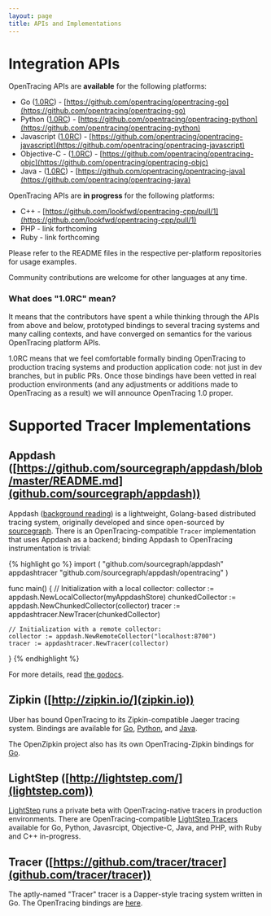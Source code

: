 ```yaml
---
layout: page
title: APIs and Implementations
---
```


# Integration APIs

OpenTracing APIs are **available** for the following platforms:

* Go ([1.0RC](#v1rc)) - [https://github.com/opentracing/opentracing-go](https://github.com/opentracing/opentracing-go)
* Python ([1.0RC](#v1rc)) - [https://github.com/opentracing/opentracing-python](https://github.com/opentracing/opentracing-python)
* Javascript ([1.0RC](#v1rc)) - [https://github.com/opentracing/opentracing-javascript](https://github.com/opentracing/opentracing-javascript)
* Objective-C - ([1.0RC](#v1rc)) - [https://github.com/opentracing/opentracing-objc](https://github.com/opentracing/opentracing-objc)
* Java - ([1.0RC](#v1rc)) - [https://github.com/opentracing/opentracing-java](https://github.com/opentracing/opentracing-java)

OpenTracing APIs are **in progress** for the following platforms:

* C++ - [https://github.com/lookfwd/opentracing-cpp/pull/1](https://github.com/lookfwd/opentracing-cpp/pull/1)
* PHP - link forthcoming
* Ruby - link forthcoming

Please refer to the README files in the respective per-platform repositories for usage examples.

Community contributions are welcome for other languages at any time.

<div id="v1rc"></div>

### What does "1.0RC" mean?

It means that the contributors have spent a while thinking through the APIs from above and below, prototyped bindings to several tracing systems and many calling contexts, and have converged on semantics for the various OpenTracing platform APIs.

1.0RC means that we feel comfortable formally binding OpenTracing to production tracing systems and production application code: not just in dev branches, but in public PRs. Once those bindings have been vetted in real production environments (and any adjustments or additions made to OpenTracing as a result) we will announce OpenTracing 1.0 proper.

# Supported Tracer Implementations

## Appdash ([https://github.com/sourcegraph/appdash/blob/master/README.md](github.com/sourcegraph/appdash))

Appdash ([background reading](https://sourcegraph.com/blog/announcing-appdash-an-open-source-perf-tracing/)) is a lightweight, Golang-based distributed tracing system, originally developed and since open-sourced by [sourcegraph](https://sourcegraph.com/). There is an OpenTracing-compatible `Tracer` implementation that uses Appdash as a backend; binding Appdash to OpenTracing instrumentation is trivial:

{% highlight go %}
import (
    "github.com/sourcegraph/appdash"
    appdashtracer "github.com/sourcegraph/appdash/opentracing"
)

func main() {
    // Initialization with a local collector:
    collector := appdash.NewLocalCollector(myAppdashStore)
    chunkedCollector := appdash.NewChunkedCollector(collector)
    tracer := appdashtracer.NewTracer(chunkedCollector)

    // Initialization with a remote collector:
    collector := appdash.NewRemoteCollector("localhost:8700")
    tracer := appdashtracer.NewTracer(collector)
}
{% endhighlight %}

For more details, read [the godocs](https://godoc.org/github.com/sourcegraph/appdash/opentracing).

## Zipkin ([http://zipkin.io/](zipkin.io))

Uber has bound OpenTracing to its Zipkin-compatible Jaeger tracing system. Bindings are available for [Go](https://github.com/uber/jaeger-client-go), [Python](https://github.com/uber/jaeger-client-python), and [Java](https://github.com/uber/jaeger-client-java).

The OpenZipkin project also has its own OpenTracing-Zipkin bindings for [Go](https://github.com/openzipkin/zipkin-go-opentracing).

## LightStep ([http://lightstep.com/](lightstep.com))

[LightStep](http://lightstep.com/) runs a private beta with OpenTracing-native tracers in production environments. There are OpenTracing-compatible [LightStep Tracers](https://github.com/lightstep) available for Go, Python, Javasrcipt, Objective-C, Java, and PHP, with Ruby and C++ in-progress.

## Tracer ([https://github.com/tracer/tracer](github.com/tracer/tracer))

The aptly-named "Tracer" tracer is a Dapper-style tracing system written in Go. The OpenTracing bindings are [here](https://github.com/tracer/tracer).
